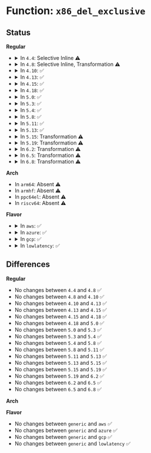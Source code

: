 # Function: <code>x86_del_exclusive</code>

## Status
<b>Regular</b>
<ul>
<li>
<details>
<summary>In <code>4.4</code>: Selective Inline ⚠️</summary>

```c
void x86_del_exclusive(unsigned int what);
```

**Collision:** Unique Global

**Inline:** Selective

**Transformation:** False

**Instances:**

```
In arch/x86/events/core.c (ffffffff81006075)
Location: arch/x86/events/core.c:380
Inline: True
Inline callers:
  - arch/x86/events/core.c:hw_perf_lbr_event_destroy
Direct callers:
  - arch/x86/events/intel/bts.c:bts_event_init
  - arch/x86/events/intel/bts.c:bts_event_destroy
  - arch/x86/events/intel/pt.c:pt_event_destroy
```
**Symbols:**

```
ffffffff81006150-ffffffff8100616c: x86_del_exclusive (STB_GLOBAL)
```
</details>
</li>
<li>
<details>
<summary>In <code>4.8</code>: Selective Inline, Transformation ⚠️</summary>

```c
void x86_del_exclusive(unsigned int what);
```

**Collision:** Unique Global

**Inline:** Selective

**Transformation:** True

**Instances:**

```
In arch/x86/events/core.c (ffffffff81006325)
Location: arch/x86/events/core.c:388
Inline: True
Inline callers:
  - arch/x86/events/core.c:hw_perf_lbr_event_destroy
Direct callers:
  - arch/x86/events/core.c:hw_perf_lbr_event_destroy
  - arch/x86/events/intel/bts.c:bts_event_init
  - arch/x86/events/intel/bts.c:bts_event_destroy
  - arch/x86/events/intel/pt.c:pt_event_init
  - arch/x86/events/intel/pt.c:pt_event_destroy
```
**Symbols:**

```
ffffffff81005aa0-ffffffff81005abc: x86_del_exclusive.part.18 (STB_LOCAL)
ffffffff81006360-ffffffff8100637a: x86_del_exclusive (STB_GLOBAL)
```
</details>
</li>
<li>
<details>
<summary>In <code>4.10</code>: ✅</summary>

```c
void x86_del_exclusive(unsigned int what);
```

**Collision:** Unique Global

**Inline:** No

**Transformation:** False

**Instances:**

```
In arch/x86/events/core.c (ffffffff81006340)
Location: arch/x86/events/core.c:393
Inline: False
Direct callers:
  - arch/x86/events/core.c:hw_perf_lbr_event_destroy
  - arch/x86/events/intel/bts.c:bts_event_init
  - arch/x86/events/intel/bts.c:bts_event_destroy
  - arch/x86/events/intel/pt.c:pt_event_init
  - arch/x86/events/intel/pt.c:pt_event_destroy
```
**Symbols:**

```
ffffffff81006340-ffffffff8100636a: x86_del_exclusive (STB_GLOBAL)
```
</details>
</li>
<li>
<details>
<summary>In <code>4.13</code>: ✅</summary>

```c
void x86_del_exclusive(unsigned int what);
```

**Collision:** Unique Global

**Inline:** No

**Transformation:** False

**Instances:**

```
In arch/x86/events/core.c (ffffffff810060e0)
Location: arch/x86/events/core.c:394
Inline: False
Direct callers:
  - arch/x86/events/core.c:hw_perf_lbr_event_destroy
  - arch/x86/events/intel/bts.c:bts_event_init
  - arch/x86/events/intel/bts.c:bts_event_destroy
  - arch/x86/events/intel/pt.c:pt_event_init
  - arch/x86/events/intel/pt.c:pt_event_destroy
```
**Symbols:**

```
ffffffff810060e0-ffffffff8100610a: x86_del_exclusive (STB_GLOBAL)
```
</details>
</li>
<li>
<details>
<summary>In <code>4.15</code>: ✅</summary>

```c
void x86_del_exclusive(unsigned int what);
```

**Collision:** Unique Global

**Inline:** No

**Transformation:** False

**Instances:**

```
In arch/x86/events/core.c (ffffffff81006460)
Location: arch/x86/events/core.c:394
Inline: False
Direct callers:
  - arch/x86/events/core.c:hw_perf_lbr_event_destroy
  - arch/x86/events/intel/bts.c:bts_event_init
  - arch/x86/events/intel/bts.c:bts_event_destroy
  - arch/x86/events/intel/pt.c:pt_event_init
  - arch/x86/events/intel/pt.c:pt_event_destroy
```
**Symbols:**

```
ffffffff81006460-ffffffff8100648c: x86_del_exclusive (STB_GLOBAL)
```
</details>
</li>
<li>
<details>
<summary>In <code>4.18</code>: ✅</summary>

```c
void x86_del_exclusive(unsigned int what);
```

**Collision:** Unique Global

**Inline:** No

**Transformation:** False

**Instances:**

```
In arch/x86/events/core.c (ffffffff81006bd0)
Location: arch/x86/events/core.c:398
Inline: False
Direct callers:
  - arch/x86/events/core.c:hw_perf_lbr_event_destroy
  - arch/x86/events/intel/bts.c:bts_event_init
  - arch/x86/events/intel/bts.c:bts_event_destroy
  - arch/x86/events/intel/pt.c:pt_event_init
  - arch/x86/events/intel/pt.c:pt_event_destroy
```
**Symbols:**

```
ffffffff81006bd0-ffffffff81006bfb: x86_del_exclusive (STB_GLOBAL)
```
</details>
</li>
<li>
<details>
<summary>In <code>5.0</code>: ✅</summary>

```c
void x86_del_exclusive(unsigned int what);
```

**Collision:** Unique Global

**Inline:** No

**Transformation:** False

**Instances:**

```
In arch/x86/events/core.c (ffffffff81006b10)
Location: arch/x86/events/core.c:398
Inline: False
Direct callers:
  - arch/x86/events/core.c:hw_perf_lbr_event_destroy
  - arch/x86/events/intel/bts.c:bts_event_init
  - arch/x86/events/intel/bts.c:bts_event_destroy
  - arch/x86/events/intel/pt.c:pt_event_init
  - arch/x86/events/intel/pt.c:pt_event_destroy
```
**Symbols:**

```
ffffffff81006b10-ffffffff81006b3b: x86_del_exclusive (STB_GLOBAL)
```
</details>
</li>
<li>
<details>
<summary>In <code>5.3</code>: ✅</summary>

```c
void x86_del_exclusive(unsigned int what);
```

**Collision:** Unique Global

**Inline:** No

**Transformation:** False

**Instances:**

```
In arch/x86/events/core.c (ffffffff81006d20)
Location: arch/x86/events/core.c:398
Inline: False
Direct callers:
  - arch/x86/events/core.c:hw_perf_lbr_event_destroy
  - arch/x86/events/intel/bts.c:bts_event_init
  - arch/x86/events/intel/bts.c:bts_event_destroy
  - arch/x86/events/intel/pt.c:pt_event_init
  - arch/x86/events/intel/pt.c:pt_event_destroy
```
**Symbols:**

```
ffffffff81006d20-ffffffff81006d4a: x86_del_exclusive (STB_GLOBAL)
```
</details>
</li>
<li>
<details>
<summary>In <code>5.4</code>: ✅</summary>

```c
void x86_del_exclusive(unsigned int what);
```

**Collision:** Unique Global

**Inline:** No

**Transformation:** False

**Instances:**

```
In arch/x86/events/core.c (ffffffff81006da0)
Location: arch/x86/events/core.c:399
Inline: False
Direct callers:
  - arch/x86/events/core.c:hw_perf_lbr_event_destroy
  - arch/x86/events/intel/bts.c:bts_event_init
  - arch/x86/events/intel/bts.c:bts_event_destroy
  - arch/x86/events/intel/pt.c:pt_event_init
  - arch/x86/events/intel/pt.c:pt_event_destroy
```
**Symbols:**

```
ffffffff81006da0-ffffffff81006dca: x86_del_exclusive (STB_GLOBAL)
```
</details>
</li>
<li>
<details>
<summary>In <code>5.8</code>: ✅</summary>

```c
void x86_del_exclusive(unsigned int what);
```

**Collision:** Unique Global

**Inline:** No

**Transformation:** False

**Instances:**

```
In arch/x86/events/core.c (ffffffff81007e00)
Location: arch/x86/events/core.c:400
Inline: False
Direct callers:
  - arch/x86/events/core.c:hw_perf_lbr_event_destroy
  - arch/x86/events/intel/bts.c:bts_event_init
  - arch/x86/events/intel/bts.c:bts_event_destroy
  - arch/x86/events/intel/pt.c:pt_event_init
  - arch/x86/events/intel/pt.c:pt_event_destroy
```
**Symbols:**

```
ffffffff81007e00-ffffffff81007e2a: x86_del_exclusive (STB_GLOBAL)
```
</details>
</li>
<li>
<details>
<summary>In <code>5.11</code>: ✅</summary>

```c
void x86_del_exclusive(unsigned int what);
```

**Collision:** Unique Global

**Inline:** No

**Transformation:** False

**Instances:**

```
In arch/x86/events/core.c (ffffffff81006eb0)
Location: arch/x86/events/core.c:432
Inline: False
Direct callers:
  - arch/x86/events/core.c:hw_perf_lbr_event_destroy
  - arch/x86/events/intel/bts.c:bts_event_init
  - arch/x86/events/intel/bts.c:bts_event_destroy
  - arch/x86/events/intel/pt.c:pt_event_init
  - arch/x86/events/intel/pt.c:pt_event_destroy
```
**Symbols:**

```
ffffffff81006eb0-ffffffff81006eda: x86_del_exclusive (STB_GLOBAL)
```
</details>
</li>
<li>
<details>
<summary>In <code>5.13</code>: ✅</summary>

```c
void x86_del_exclusive(unsigned int what);
```

**Collision:** Unique Global

**Inline:** No

**Transformation:** False

**Instances:**

```
In arch/x86/events/core.c (ffffffff810075d0)
Location: arch/x86/events/core.c:458
Inline: False
Direct callers:
  - arch/x86/events/core.c:hw_perf_lbr_event_destroy
  - arch/x86/events/intel/bts.c:bts_event_init
  - arch/x86/events/intel/bts.c:bts_event_destroy
  - arch/x86/events/intel/pt.c:pt_event_init
  - arch/x86/events/intel/pt.c:pt_event_destroy
```
**Symbols:**

```
ffffffff810075d0-ffffffff810075fa: x86_del_exclusive (STB_GLOBAL)
```
</details>
</li>
<li>
<details>
<summary>In <code>5.15</code>: Transformation ⚠️</summary>

```c
void x86_del_exclusive(unsigned int what);
```

**Collision:** Unique Global

**Inline:** No

**Transformation:** True

**Instances:**

```
In arch/x86/events/core.c (0)
Location: arch/x86/events/core.c:458
Inline: False
Direct callers:
  - arch/x86/events/core.c:hw_perf_lbr_event_destroy
  - arch/x86/events/intel/bts.c:bts_event_init
  - arch/x86/events/intel/bts.c:bts_event_destroy
  - arch/x86/events/intel/pt.c:pt_event_init
  - arch/x86/events/intel/pt.c:pt_event_destroy
```
**Symbols:**

```
ffffffff81c950ca-ffffffff81c950df: x86_del_exclusive.cold (STB_LOCAL)
ffffffff81007e70-ffffffff81007ec9: x86_del_exclusive (STB_GLOBAL)
```
</details>
</li>
<li>
<details>
<summary>In <code>5.19</code>: Transformation ⚠️</summary>

```c
void x86_del_exclusive(unsigned int what);
```

**Collision:** Unique Global

**Inline:** No

**Transformation:** True

**Instances:**

```
In arch/x86/events/core.c (0)
Location: arch/x86/events/core.c:460
Inline: False
Direct callers:
  - arch/x86/events/core.c:hw_perf_lbr_event_destroy
  - arch/x86/events/intel/bts.c:bts_event_init
  - arch/x86/events/intel/bts.c:bts_event_destroy
  - arch/x86/events/intel/pt.c:pt_event_init
  - arch/x86/events/intel/pt.c:pt_event_destroy
```
**Symbols:**

```
ffffffff81e443b3-ffffffff81e443c8: x86_del_exclusive.cold (STB_LOCAL)
ffffffff810073d0-ffffffff81007431: x86_del_exclusive (STB_GLOBAL)
```
</details>
</li>
<li>
<details>
<summary>In <code>6.2</code>: Transformation ⚠️</summary>

```c
void x86_del_exclusive(unsigned int what);
```

**Collision:** Unique Global

**Inline:** No

**Transformation:** True

**Instances:**

```
In arch/x86/events/core.c (0)
Location: arch/x86/events/core.c:463
Inline: False
Direct callers:
  - arch/x86/events/core.c:hw_perf_lbr_event_destroy
  - arch/x86/events/intel/bts.c:bts_event_init
  - arch/x86/events/intel/bts.c:bts_event_destroy
  - arch/x86/events/intel/pt.c:pt_event_init
  - arch/x86/events/intel/pt.c:pt_event_destroy
```
**Symbols:**

```
ffffffff820502a4-ffffffff820502b9: x86_del_exclusive.cold (STB_LOCAL)
ffffffff81008c50-ffffffff81008cb1: x86_del_exclusive (STB_GLOBAL)
```
</details>
</li>
<li>
<details>
<summary>In <code>6.5</code>: Transformation ⚠️</summary>

```c
void x86_del_exclusive(unsigned int what);
```

**Collision:** Unique Global

**Inline:** No

**Transformation:** True

**Instances:**

```
In arch/x86/events/core.c (0)
Location: arch/x86/events/core.c:463
Inline: False
Direct callers:
  - arch/x86/events/core.c:hw_perf_lbr_event_destroy
  - arch/x86/events/intel/bts.c:bts_event_init
  - arch/x86/events/intel/bts.c:bts_event_destroy
  - arch/x86/events/intel/pt.c:pt_event_init
  - arch/x86/events/intel/pt.c:pt_event_destroy
```
**Symbols:**

```
ffffffff820ce729-ffffffff820ce73e: x86_del_exclusive.cold (STB_LOCAL)
ffffffff81008480-ffffffff810084e1: x86_del_exclusive (STB_GLOBAL)
```
</details>
</li>
<li>
<details>
<summary>In <code>6.8</code>: Transformation ⚠️</summary>

```c
void x86_del_exclusive(unsigned int what);
```

**Collision:** Unique Global

**Inline:** No

**Transformation:** True

**Instances:**

```
In arch/x86/events/core.c (0)
Location: arch/x86/events/core.c:461
Inline: False
Direct callers:
  - arch/x86/events/core.c:hw_perf_lbr_event_destroy
  - arch/x86/events/intel/bts.c:bts_event_init
  - arch/x86/events/intel/bts.c:bts_event_destroy
  - arch/x86/events/intel/pt.c:pt_event_init
  - arch/x86/events/intel/pt.c:pt_event_destroy
```
**Symbols:**

```
ffffffff821a8f65-ffffffff821a8f7a: x86_del_exclusive.cold (STB_LOCAL)
ffffffff8100dba0-ffffffff8100dc01: x86_del_exclusive (STB_GLOBAL)
```
</details>
</li>
</ul>
<b>Arch</b>
<ul>
<li>
In <code>arm64</code>: Absent ⚠️
</li>
<li>
In <code>armhf</code>: Absent ⚠️
</li>
<li>
In <code>ppc64el</code>: Absent ⚠️
</li>
<li>
In <code>riscv64</code>: Absent ⚠️
</li>
</ul>
<b>Flavor</b>
<ul>
<li>
<details>
<summary>In <code>aws</code>: ✅</summary>

```c
void x86_del_exclusive(unsigned int what);
```

**Collision:** Unique Global

**Inline:** No

**Transformation:** False

**Instances:**

```
In arch/x86/events/core.c (ffffffff81006da0)
Location: arch/x86/events/core.c:399
Inline: False
Direct callers:
  - arch/x86/events/core.c:hw_perf_lbr_event_destroy
  - arch/x86/events/intel/bts.c:bts_event_init
  - arch/x86/events/intel/bts.c:bts_event_destroy
  - arch/x86/events/intel/pt.c:pt_event_init
  - arch/x86/events/intel/pt.c:pt_event_destroy
```
**Symbols:**

```
ffffffff81006da0-ffffffff81006dca: x86_del_exclusive (STB_GLOBAL)
```
</details>
</li>
<li>
<details>
<summary>In <code>azure</code>: ✅</summary>

```c
void x86_del_exclusive(unsigned int what);
```

**Collision:** Unique Global

**Inline:** No

**Transformation:** False

**Instances:**

```
In arch/x86/events/core.c (ffffffff810054c0)
Location: arch/x86/events/core.c:399
Inline: False
Direct callers:
  - arch/x86/events/core.c:hw_perf_lbr_event_destroy
  - arch/x86/events/intel/bts.c:bts_event_init
  - arch/x86/events/intel/bts.c:bts_event_destroy
  - arch/x86/events/intel/pt.c:pt_event_init
  - arch/x86/events/intel/pt.c:pt_event_destroy
```
**Symbols:**

```
ffffffff810054c0-ffffffff810054ea: x86_del_exclusive (STB_GLOBAL)
```
</details>
</li>
<li>
<details>
<summary>In <code>gcp</code>: ✅</summary>

```c
void x86_del_exclusive(unsigned int what);
```

**Collision:** Unique Global

**Inline:** No

**Transformation:** False

**Instances:**

```
In arch/x86/events/core.c (ffffffff81006d60)
Location: arch/x86/events/core.c:399
Inline: False
Direct callers:
  - arch/x86/events/core.c:hw_perf_lbr_event_destroy
  - arch/x86/events/intel/bts.c:bts_event_init
  - arch/x86/events/intel/bts.c:bts_event_destroy
  - arch/x86/events/intel/pt.c:pt_event_init
  - arch/x86/events/intel/pt.c:pt_event_destroy
```
**Symbols:**

```
ffffffff81006d60-ffffffff81006d8a: x86_del_exclusive (STB_GLOBAL)
```
</details>
</li>
<li>
<details>
<summary>In <code>lowlatency</code>: ✅</summary>

```c
void x86_del_exclusive(unsigned int what);
```

**Collision:** Unique Global

**Inline:** No

**Transformation:** False

**Instances:**

```
In arch/x86/events/core.c (ffffffff81006ec0)
Location: arch/x86/events/core.c:399
Inline: False
Direct callers:
  - arch/x86/events/core.c:hw_perf_lbr_event_destroy
  - arch/x86/events/intel/bts.c:bts_event_init
  - arch/x86/events/intel/bts.c:bts_event_destroy
  - arch/x86/events/intel/pt.c:pt_event_init
  - arch/x86/events/intel/pt.c:pt_event_destroy
```
**Symbols:**

```
ffffffff81006ec0-ffffffff81006eea: x86_del_exclusive (STB_GLOBAL)
```
</details>
</li>
</ul>

## Differences
<b>Regular</b>
<ul>
<li>
No changes between <code>4.4</code> and <code>4.8</code> ✅
</li>
<li>
No changes between <code>4.8</code> and <code>4.10</code> ✅
</li>
<li>
No changes between <code>4.10</code> and <code>4.13</code> ✅
</li>
<li>
No changes between <code>4.13</code> and <code>4.15</code> ✅
</li>
<li>
No changes between <code>4.15</code> and <code>4.18</code> ✅
</li>
<li>
No changes between <code>4.18</code> and <code>5.0</code> ✅
</li>
<li>
No changes between <code>5.0</code> and <code>5.3</code> ✅
</li>
<li>
No changes between <code>5.3</code> and <code>5.4</code> ✅
</li>
<li>
No changes between <code>5.4</code> and <code>5.8</code> ✅
</li>
<li>
No changes between <code>5.8</code> and <code>5.11</code> ✅
</li>
<li>
No changes between <code>5.11</code> and <code>5.13</code> ✅
</li>
<li>
No changes between <code>5.13</code> and <code>5.15</code> ✅
</li>
<li>
No changes between <code>5.15</code> and <code>5.19</code> ✅
</li>
<li>
No changes between <code>5.19</code> and <code>6.2</code> ✅
</li>
<li>
No changes between <code>6.2</code> and <code>6.5</code> ✅
</li>
<li>
No changes between <code>6.5</code> and <code>6.8</code> ✅
</li>
</ul>
<b>Arch</b>
<ul>
</ul>
<b>Flavor</b>
<ul>
<li>
No changes between <code>generic</code> and <code>aws</code> ✅
</li>
<li>
No changes between <code>generic</code> and <code>azure</code> ✅
</li>
<li>
No changes between <code>generic</code> and <code>gcp</code> ✅
</li>
<li>
No changes between <code>generic</code> and <code>lowlatency</code> ✅
</li>
</ul>

